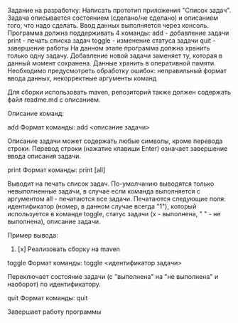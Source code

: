 Задание на разработку:
Написать прототип приложения "Список задач". Задача описывается состоянием (сделано/не сделано) и описанием того, что надо сделать.
Ввод данных выполняется через консоль. Программа должна поддерживать 4 команды:
    add - добавление задачи
    print - печать списка задач
    toggle - изменение статуса задачи
    quit - завершение работы
На данном этапе программа должна хранить только одну задачу. Добавление новой задачи заменяет ту, которая в данный момент сохранена.
Данные хранить в оперативной памяти. Необходимо предусмотреть обработку ошибок: неправильный формат ввода данных, некорректные аргументы команд

Для сборки использовать maven, репозиторий также должен содержать файл readme.md с описанием.

Описание команд:

add
Формат команды: add <описание задачи>

Описание задачи может содержать любые символы, кроме перевода строки. 
Перевод строки (нажатие клавиши Enter) означает завершение ввода описания задачи.

print
Формат команды: print [all]

Выводит на печать список задач. По-умолчанию выводятся только невыполненные задачи, 
в случае если команда выполняется с аргументом all - печатаются все задачи. 
Печатаются следующие поля: идентификатор (номер, в данном случае всегда "1"), который используется в команде toggle, 
статус задачи (x - выполнена, " " - не выполнена), описание задачи.

Пример вывода:
1. [x] Реализовать сборку на maven


toggle
Формат команды: toggle <идентификатор задачи>

Переключает состояние задачи (с "выполнена" на "не выполнена" и наоборот) по идентификатору.

quit
Формат команды: quit

Завершает работу программы